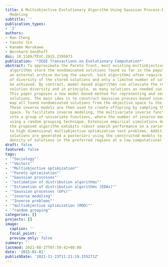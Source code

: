 ```yaml
---
title: A Multiobjective Evolutionary Algorithm Using Gaussian Process-Based Inverse
  Modeling
subtitle: ''
publication_types:
- '2'
authors:
- Ran Cheng
- Yaochu Jin
- Kaname Narukawa
- Bernhard Sendhoff
doi: 10.1109/TEVC.2015.2395073
publication: '*IEEE Transactions on Evolutionary Computation*'
abstract: To approximate the Pareto front, most existing multiobjective evolutionary
  algorithms store the nondominated solutions found so far in the population or in
  an external archive during the search. Such algorithms often require a high degree
  of diversity of the stored solutions and only a limited number of solutions can
  be achieved. By contrast, model-based algorithms can alleviate the requirement on
  solution diversity and in principle, as many solutions as needed can be generated.
  This paper proposes a new model-based method for representing and searching nondominated
  solutions. The main idea is to construct Gaussian process-based inverse models that
  map all found nondominated solutions from the objective space to the decision space.
  These inverse models are then used to create offspring by sampling the objective
  space. To facilitate inverse modeling, the multivariate inverse function is decomposed
  into a group of univariate functions, where the number of inverse models is reduced
  using a random grouping technique. Extensive empirical simulations demonstrate that
  the proposed algorithm exhibits robust search performance on a variety of medium
  to high dimensional multiobjective optimization test problems. Additional nondominated
  solutions are generated a posteriori using the constructed models to increase the
  density of solutions in the preferred regions at a low computational cost.
draft: false
featured: false
tags:
- '"Sociology"'
- '"Vectors"'
- '"Multiobjective optimization"'
- '"Pareto optimization"'
- '"Gaussian processes"'
- '"estimation of distribution algorithms"'
- '"Estimation of distribution algorithms (EDAs)"'
- '"Gaussian processes (GPs)"'
- '"inverse modeling"'
- '"Inverse problems"'
- '"multiobjective optimization (MOO)"'
- '"random grouping"'
categories: []
projects: []
image:
  caption: ''
  focal_point: ''
  preview_only: false
summary: ''
lastmod: 2021-08-27T07:59:42+08:00
date: '2015-01-01'
publishDate: '2021-11-23T11:21:19.155271Z'
---
```

